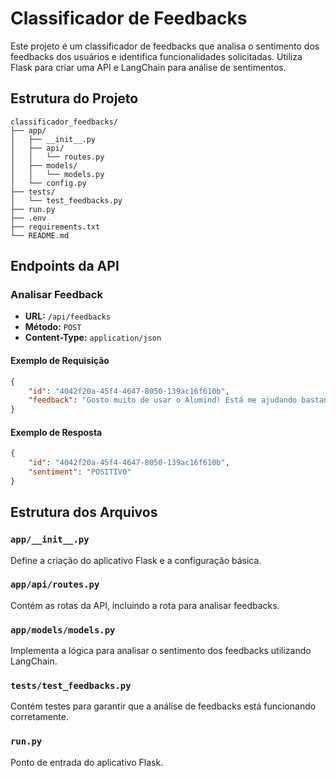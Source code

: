 # Classificador de Feedbacks

Este projeto é um classificador de feedbacks que analisa o sentimento dos feedbacks dos usuários e identifica funcionalidades solicitadas. Utiliza Flask para criar uma API e LangChain para análise de sentimentos.

## Estrutura do Projeto

```
classificador_feedbacks/
├── app/
│   ├── __init__.py
│   ├── api/
│   │   └── routes.py
│   ├── models/
│   │   └── models.py
│   └── config.py
├── tests/
│   └── test_feedbacks.py
├── run.py
├── .env
├── requirements.txt
└── README.md
```

## Endpoints da API

### Analisar Feedback

- **URL:** `/api/feedbacks`
- **Método:** `POST`
- **Content-Type:** `application/json`

#### Exemplo de Requisição

```json
{
    "id": "4042f20a-45f4-4647-8050-139ac16f610b",
    "feedback": "Gosto muito de usar o Alumind! Está me ajudando bastante em relação a alguns problemas que tenho. Só queria que houvesse uma forma mais fácil de eu mesmo realizar a edição do meu perfil dentro da minha conta."
}
```

#### Exemplo de Resposta

```json
{
    "id": "4042f20a-45f4-4647-8050-139ac16f610b",
    "sentiment": "POSITIVO"
}
```

## Estrutura dos Arquivos

### `app/__init__.py`

Define a criação do aplicativo Flask e a configuração básica.

### `app/api/routes.py`

Contém as rotas da API, incluindo a rota para analisar feedbacks.

### `app/models/models.py`

Implementa a lógica para analisar o sentimento dos feedbacks utilizando LangChain.

### `tests/test_feedbacks.py`

Contém testes para garantir que a análise de feedbacks está funcionando corretamente.

### `run.py`

Ponto de entrada do aplicativo Flask.